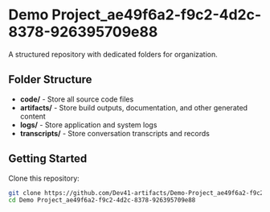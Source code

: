# Demo Project_ae49f6a2-f9c2-4d2c-8378-926395709e88
A structured repository with dedicated folders for organization.

## Folder Structure

- **code/** - Store all source code files
- **artifacts/** - Store build outputs, documentation, and other generated content
- **logs/** - Store application and system logs
- **transcripts/** - Store conversation transcripts and records

## Getting Started

Clone this repository:
```bash
git clone https://github.com/Dev41-artifacts/Demo-Project_ae49f6a2-f9c2-4d2c-8378-926395709e88
cd Demo Project_ae49f6a2-f9c2-4d2c-8378-926395709e88
```
